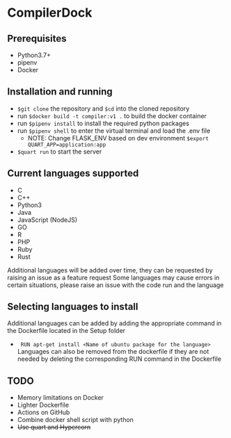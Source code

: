 # CompilerDock
## Prerequisites
* Python3.7+
* pipenv
* Docker
## Installation and running
* ```$git clone``` the repository and ```$cd``` into the cloned repository
* run ```$docker build -t compiler:v1 .``` to build the docker container
* run ```$pipenv install``` to install the required python packages
* run ```$pipenv shell``` to enter the virtual terminal and load the .env file
  * NOTE: Change FLASK_ENV based on dev environment ```$export QUART_APP=application:app```
* ```$quart run``` to start the server
  
## Current languages supported 
* C
* C++
* Python3
* Java
* JavaScript (NodeJS)
* GO
* R
* PHP
* Ruby
* Rust

Additional languages will be added over time, they can be requested by raising an issue as a feature request
Some languages may cause errors in certain situations, please raise an issue with the code run and the language

## Selecting languages to install
Additional languages can be added by adding the appropriate command in the Dockerfile located in the Setup folder
* ``` RUN apt-get install <Name of ubuntu package for the language>```
Languages can also be removed from the dockerfile if they are not needed by deleting the corresponding RUN command in the Dockerfile


## TODO
* Memory limitations on Docker
* Lighter Dockerfile
* Actions on GitHub
* Combine docker shell script with python
* ~~Use quart and Hypercorn~~
